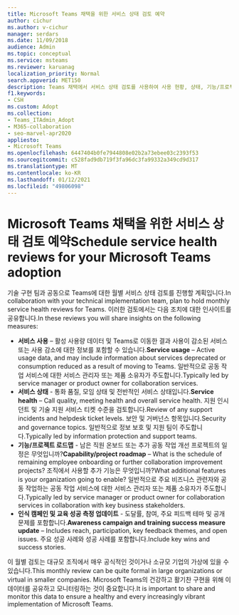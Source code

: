```yaml
---
title: Microsoft Teams 채택을 위한 서비스 상태 검토 예약
author: cichur
ms.author: v-cichur
manager: serdars
ms.date: 11/09/2018
audience: Admin
ms.topic: conceptual
ms.service: msteams
ms.reviewer: karuanag
localization_priority: Normal
search.appverid: MET150
description: Teams 채택에서 서비스 상태 검토를 사용하여 사용 현황, 상태, 기능/프로젝트 로드맵 및 기타 업데이트에 대한 인사이트를 공유하는 방법을 배워야 합니다.
f1.keywords:
- CSH
ms.custom: Adopt
ms.collection:
- Teams_ITAdmin_Adopt
- M365-collaboration
- seo-marvel-apr2020
appliesto:
- Microsoft Teams
ms.openlocfilehash: 6447404b0fe7944808e02b2a73ebee03c2393f53
ms.sourcegitcommit: c528fad9db719f3fa96dc3fa99332a349cd9d317
ms.translationtype: MT
ms.contentlocale: ko-KR
ms.lasthandoff: 01/12/2021
ms.locfileid: "49806098"
---
```

# <a name="schedule-service-health-reviews-for-your-microsoft-teams-adoption"></a><span data-ttu-id="f0192-103">Microsoft Teams 채택을 위한 서비스 상태 검토 예약</span><span class="sxs-lookup"><span data-stu-id="f0192-103">Schedule service health reviews for your Microsoft Teams adoption</span></span>

<span data-ttu-id="f0192-104">기술 구현 팀과 공동으로 Teams에 대한 월별 서비스 상태 검토를 진행할 계획입니다.</span><span class="sxs-lookup"><span data-stu-id="f0192-104">In collaboration with your technical implementation team, plan to hold monthly service health reviews for Teams.</span></span> <span data-ttu-id="f0192-105">이러한 검토에서는 다음 조치에 대한 인사이트를 공유합니다.</span><span class="sxs-lookup"><span data-stu-id="f0192-105">In these reviews you will share insights on the following measures:</span></span>

- <span data-ttu-id="f0192-106">**서비스 사용** – 활성 사용량 데이터 및 Teams로 이동한 결과 사용이 감소된 서비스 또는 사용 감소에 대한 정보를 포함할 수 있습니다.</span><span class="sxs-lookup"><span data-stu-id="f0192-106">**Service usage** – Active usage data, and may include information about services deprecated or consumption reduced as a result of moving to Teams.</span></span> <span data-ttu-id="f0192-107">일반적으로 공동 작업 서비스에 대한 서비스 관리자 또는 제품 소유자가 주도합니다.</span><span class="sxs-lookup"><span data-stu-id="f0192-107">Typically led by service manager or product owner for collaboration services.</span></span>
- <span data-ttu-id="f0192-108">**서비스 상태** - 통화 품질, 모임 상태 및 전반적인 서비스 상태입니다.</span><span class="sxs-lookup"><span data-stu-id="f0192-108">**Service health** – Call quality, meeting health and overall service health.</span></span> <span data-ttu-id="f0192-109">지원 인시던트 및 기술 지원 서비스 티켓 수준을 검토합니다.</span><span class="sxs-lookup"><span data-stu-id="f0192-109">Review of any support incidents and helpdesk ticket levels.</span></span> <span data-ttu-id="f0192-110">보안 및 거버넌스 항목입니다.</span><span class="sxs-lookup"><span data-stu-id="f0192-110">Security and governance topics.</span></span> <span data-ttu-id="f0192-111">일반적으로 정보 보호 및 지원 팀이 주도합니다.</span><span class="sxs-lookup"><span data-stu-id="f0192-111">Typically led by information protection and support teams.</span></span> 
- <span data-ttu-id="f0192-112">**기능/프로젝트 로드맵** - 남은 직원 온보드 또는 추가 공동 작업 개선 프로젝트의 일정은 무엇입니까?</span><span class="sxs-lookup"><span data-stu-id="f0192-112">**Capability/project roadmap** – What is the schedule of remaining employee onboarding or further collaboration improvement projects?</span></span> <span data-ttu-id="f0192-113">조직에서 사용할 추가 기능은 무엇입니까?</span><span class="sxs-lookup"><span data-stu-id="f0192-113">What additional features is your organization going to enable?</span></span> <span data-ttu-id="f0192-114">일반적으로 주요 비즈니스 관련자와 공동 작업하는 공동 작업 서비스에 대한 서비스 관리자 또는 제품 소유자가 주도합니다.</span><span class="sxs-lookup"><span data-stu-id="f0192-114">Typically led by service manager or product owner for collaboration services in collaboration with key business stakeholders.</span></span>
- <span data-ttu-id="f0192-115">**인식 캠페인 및 교육 성공 측정 업데이트** - 도달률, 참여, 주요 피드백 테마 및 공개 문제를 포함합니다.</span><span class="sxs-lookup"><span data-stu-id="f0192-115">**Awareness campaign and training success measure update** – Includes reach, participation, key feedback themes, and open issues.</span></span> <span data-ttu-id="f0192-116">주요 성공 사례와 성공 사례를 포함합니다.</span><span class="sxs-lookup"><span data-stu-id="f0192-116">Include key wins and success stories.</span></span> 

<span data-ttu-id="f0192-117">이 월별 검토는 대규모 조직에서 매우 공식적인 것이거나 소규모 기업의 가상에 있을 수 있습니다.</span><span class="sxs-lookup"><span data-stu-id="f0192-117">This monthly review can be quite formal in large organizations or virtual in smaller companies.</span></span> <span data-ttu-id="f0192-118">Microsoft Teams의 건강하고 활기찬 구현을 위해 이 데이터를 공유하고 모니터링하는 것이 중요합니다.</span><span class="sxs-lookup"><span data-stu-id="f0192-118">It is important to share and monitor this data to ensure a healthy and every increasingly vibrant implementation of Microsoft Teams.</span></span> 
